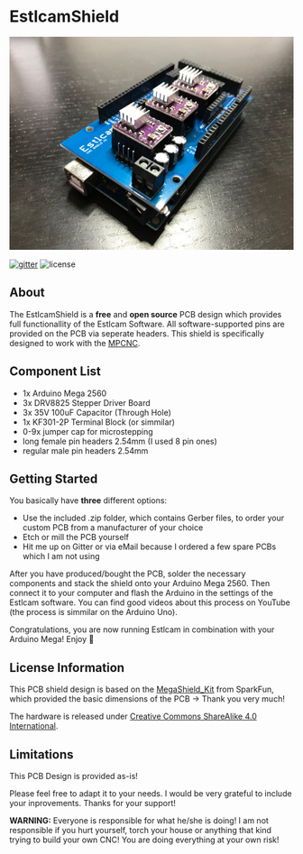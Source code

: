 # EstlcamShield
<p align="center">
  <img width="600" src="/images/Front.jpg">
</p>

[![gitter](https://img.shields.io/gitter/room/nwjs/nw.js.svg)](https://gitter.im/EstlcamShield/community)
![license](https://img.shields.io/badge/license-CC%20BY--SA%204.0-blue.svg)

## About
The EstlcamShield is a **free** and **open source** PCB design which provides full functionallity of the Estlcam Software. All software-supported pins are provided on the PCB via seperate headers. This shield is specifically designed to work with the [MPCNC](https://www.v1engineering.com/specifications/).

## Component List
- 1x Arduino Mega 2560
- 3x DRV8825 Stepper Driver Board
- 3x 35V 100uF Capacitor (Through Hole)
- 1x KF301-2P Terminal Block (or simmilar)
- 0-9x jumper cap for microstepping
- long female pin headers 2.54mm (I used 8 pin ones)
- regular male pin headers 2.54mm

## Getting Started
You basically have **three** different options:
- Use the included .zip folder, which contains Gerber files, to order your custom PCB from a manufacturer of your choice
- Etch or mill the PCB yourself
- Hit me up on Gitter or via eMail because I ordered a few spare PCBs which I am not using

After you have produced/bought the PCB, solder the necessary components and stack the shield onto your Arduino Mega 2560. Then connect it to your computer and flash the Arduino in the settings of the Estlcam software. You can find good videos about this process on YouTube (the process is simmilar on the Arduino Uno).

Congratulations, you are now running Estlcam in combination with your Arduino Mega! Enjoy 🎉

## License Information

This PCB shield design is based on the [MegaShield_Kit](https://github.com/sparkfun/MegaShield_Kit) from SparkFun, which provided the basic dimensions of the PCB -> Thank you very much!

The hardware is released under [Creative Commons ShareAlike 4.0 International](https://creativecommons.org/licenses/by-sa/4.0/).

## Limitations
This PCB Design is provided as-is!

Please feel free to adapt it to your needs. I would be very grateful to include your inprovements. Thanks for your support!

**WARNING:** Everyone is responsible for what he/she is doing! I am not responsible if you hurt yourself, torch your house or anything that kind trying to build your own CNC! You are doing everything at your own risk!

